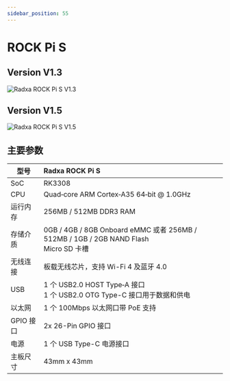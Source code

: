 ```yaml
---
sidebar_position: 55
---
```


# ROCK Pi S

## Version V1.3

![Radxa ROCK Pi S V1.3](/img/rockpi/pis/marked_rock_pi_s_v1300.webp)

## Version V1.5

![Radxa ROCK Pi S V1.5](/img/rockpi/pis/marked_rock_pi_s_v1500.webp)

## 主要参数

| 型号      | Radxa ROCK Pi S                                                                            |
| --------- | :----------------------------------------------------------------------------------------- |
| SoC       | RK3308                                                                                     |
| CPU       | Quad‑core ARM Cortex‑A35 64‑bit @ 1.0GHz                                                   |
| 运行内存  | 256MB / 512MB DDR3 RAM                                                                     |
| 存储介质  | 0GB / 4GB / 8GB Onboard eMMC 或者 256MB / 512MB / 1GB / 2GB NAND Flash <br/> Micro SD 卡槽 |
| 无线连接  | 板载无线芯片，支持 Wi-Fi 4 及蓝牙 4.0                                                      |
| USB       | 1 个 USB2.0 HOST Type‑A 接口 <br/> 1 个 USB2.0 OTG Type-C 接口用于数据和供电               |
| 以太网    | 1 个 100Mbps 以太网口带 PoE 支持                                                           |
| GPIO 接口 | 2x 26-Pin GPIO 接口                                                                        |
| 电源      | 1 个 USB Type-C 电源接口                                                                   |
| 主板尺寸  | 43mm x 43mm                                                                                |
